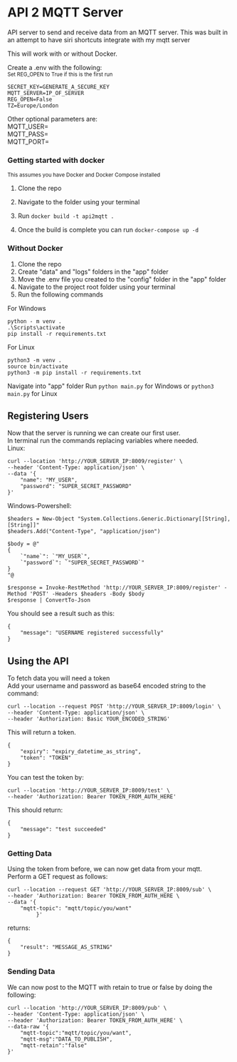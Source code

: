 # API 2 MQTT Server
API server to send and receive data from an MQTT server.
This was built in an attempt to have siri shortcuts integrate with my mqtt server

This will work with or without Docker.

Create a .env with the following:\
<sub> Set REG_OPEN to True if this is the first run </sub>

```
SECRET_KEY=GENERATE_A_SECURE_KEY
MQTT_SERVER=IP_OF_SERVER
REG_OPEN=False
TZ=Europe/London
```
Other optional parameters are:\
MQTT_USER=\
MQTT_PASS=\
MQTT_PORT=

### Getting started with docker
<sub> This assumes you have Docker and Docker Compose installed</sub>

1. Clone the repo

2. Navigate to the folder using your terminal
3. Run ```docker build -t api2mqtt .```
4. Once the build is complete you can run ```docker-compose up -d```

### Without Docker

1. Clone the repo
2. Create "data" and "logs" folders in the "app" folder
3. Move the .env file you created to the "config" folder in the "app" folder
4. Navigate to the project root folder using your terminal
5. Run the following commands

For Windows
```
python - m venv .
.\Scripts\activate
pip install -r requirements.txt
```
For Linux
```
python3 -m venv .
source bin/activate
python3 -m pip install -r requirements.txt
```
Navigate into "app" folder
Run ```python main.py``` for Windows or ```python3 main.py``` for Linux

## Registering Users
Now that the server is running we can create our first user.\
In terminal run the commands replacing variables where needed.\
Linux:
```
curl --location 'http://YOUR_SERVER_IP:8009/register' \
--header 'Content-Type: application/json' \
--data '{
    "name": "MY_USER",
    "password": "SUPER_SECRET_PASSWORD"
}'
```

Windows-Powershell:
```
$headers = New-Object "System.Collections.Generic.Dictionary[[String],[String]]"
$headers.Add("Content-Type", "application/json")

$body = @"
{
    `"name`": `"MY_USER`",
    `"password`": `"SUPER_SECRET_PASSWORD`"
}
"@

$response = Invoke-RestMethod 'http://YOUR_SERVER_IP:8009/register' -Method 'POST' -Headers $headers -Body $body
$response | ConvertTo-Json

```
You should see a result such as this:
```
{
    "message": "USERNAME registered successfully"
}
```
## Using the API

To fetch data you will need a token\
Add your username and password as base64 encoded string to the command:
```
curl --location --request POST 'http://YOUR_SERVER_IP:8009/login' \
--header 'Content-Type: application/json' \
--header 'Authorization: Basic YOUR_ENCODED_STRING'
```
This will return a token.
```
{
    "expiry": "expiry_datetime_as_string",
    "token": "TOKEN"
}
```
You can test the token by:
```
curl --location 'http://YOUR_SERVER_IP:8009/test' \
--header 'Authorization: Bearer TOKEN_FROM_AUTH_HERE'
```
This should return:
```
{
    "message": "test succeeded"
}
```
### Getting Data
Using the token from before, we can now get data from your mqtt.\
Perform a GET request as follows:
```
curl --location --request GET 'http://YOUR_SERVER_IP:8009/sub' \
--header 'Authorization: Bearer TOKEN_FROM_AUTH_HERE \
--data '{
	"mqtt-topic": "mqtt/topic/you/want"
         }'
```

returns:
```
{
    "result": "MESSAGE_AS_STRING"
}
```
### Sending Data
We can now post to the MQTT with retain to true or false by doing the following:
```
curl --location 'http://YOUR_SERVER_IP:8009/pub' \
--header 'Content-Type: application/json' \
--header 'Authorization: Bearer TOKEN_FROM_AUTH_HERE' \
--data-raw '{
    "mqtt-topic":"mqtt/topic/you/want",
    "mqtt-msg":"DATA_TO_PUBLISH",
    "mqtt-retain":"false"
}'
```